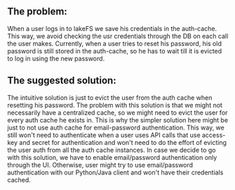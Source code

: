 ## The problem: 
When a user logs in to lakeFS we save his credentials in the auth-cache. 
This way, we avoid checking the usr credentials through the DB on each call the user makes. 
Currently, when a user tries to reset his password, his old password is still stored in the auth-cache, so he has to wait till it is evicted to log in using the new password.


## The suggested solution: 
The intuitive solution is just to evict the user from the auth cache when resetting his password. 
The problem with this solution is that we might not necessarily have a centralized cache, so we might need to evict the user for every auth cache he exists in. 
This is why the simpler solution here might be just to not use auth cache for email-password authentication. 
This way, we still won't need to authenticate when a user uses API calls that use access-key and secret for authentication and won't need to do the effort of evicting the user auth from all the auth cache instances.
In case we decide to go with this solution, we have to enable email/password authentication only through the UI.
Otherwise, user might try to use email/password authentication with our Python/Java client and won't have their credentials cached.